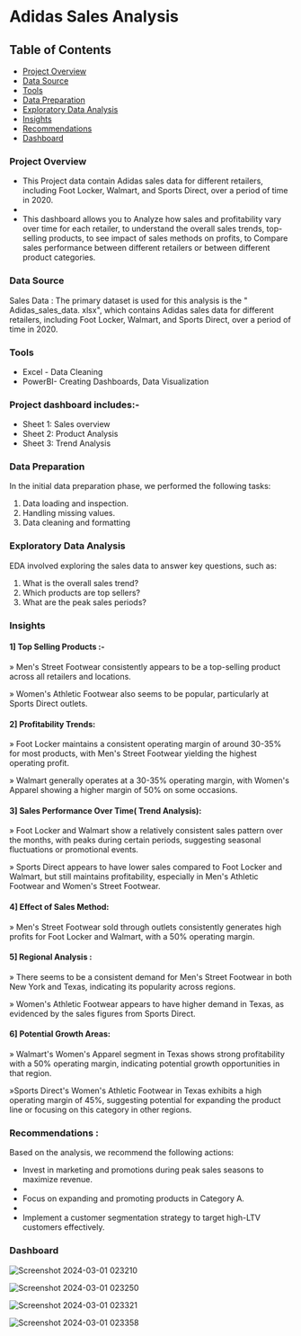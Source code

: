 # Adidas Sales Analysis

## Table of Contents
- [Project Overview](#project-overview)
- [Data Source](#data-source)
- [Tools](#tools)
- [Data Preparation](#data-preparation)
- [Exploratory Data Analysis](#exploratory-data-analysis)
- [Insights](#insights)
- [Recommendations](#recommendations)
- [Dashboard](#dashboard)


### Project Overview

- This Project data contain Adidas sales data for different retailers, including Foot Locker, Walmart, and Sports Direct, over a period of time in 2020.
- 
- This dashboard allows you to Analyze how sales and profitability vary over time for each retailer, to understand the overall sales trends, top-selling products, to see impact of sales methods on profits, to Compare sales performance between different retailers or between different product categories.

### Data Source 

Sales Data : The primary dataset is used for this analysis is the " Adidas_sales_data. xlsx", which contains Adidas sales data for different retailers, including Foot Locker, Walmart, and Sports Direct, over a period of time in 2020. 

### Tools 

- Excel - Data Cleaning
- PowerBI- Creating Dashboards, Data Visualization

### Project dashboard includes:-

- Sheet 1: Sales overview
- Sheet 2: Product Analysis 
- Sheet 3: Trend Analysis 

 ### Data Preparation

In the initial data preparation phase, we performed the following tasks:
1. Data loading and inspection.
2. Handling missing values.
3. Data cleaning and formatting

### Exploratory Data Analysis

EDA involved exploring the sales data to answer key questions, such as:
1. What is the overall sales trend?
2. Which products are top sellers?
3. What are the peak sales periods?

### Insights

#### 1] Top Selling Products :-

» Men's Street Footwear consistently appears to be a top-selling product across all retailers and locations.

» Women's Athletic Footwear also seems to be popular, particularly at Sports Direct outlets.

#### 2] Profitability Trends:

» Foot Locker maintains a consistent operating margin of around 30-35% for most products, with Men's Street Footwear yielding the highest operating profit.

» Walmart generally operates at a 30-35% operating margin, with Women's Apparel showing a higher margin of 50% on some occasions.

####  3] Sales Performance Over Time( Trend Analysis):

» Foot Locker and Walmart show a relatively consistent sales pattern over the months, with peaks during certain periods, suggesting seasonal fluctuations or promotional events.

» Sports Direct appears to have lower sales compared to Foot Locker and Walmart, but still maintains profitability, especially in Men's Athletic Footwear and Women's Street Footwear.

####  4] Effect of Sales Method:

» Men's Street Footwear sold through outlets consistently generates high profits for Foot Locker and Walmart, with a 50% operating margin. 

####  5] Regional Analysis :

» There seems to be a consistent demand for Men's Street Footwear in both New York and Texas, indicating its popularity across regions.

» Women's Athletic Footwear appears to have higher demand in Texas, as evidenced by the sales figures from Sports Direct.

####  6] Potential Growth Areas:

» Walmart's Women's Apparel segment in Texas shows strong profitability with a 50% operating margin, indicating potential growth opportunities in that region.

»Sports Direct's Women's Athletic Footwear in Texas exhibits a high operating margin of 45%, suggesting potential for expanding the product line or focusing on this category in other regions.

### Recommendations :

Based on the analysis, we recommend the following actions:
- Invest in marketing and promotions during peak sales seasons to maximize revenue.
- 
- Focus on expanding and promoting products in Category A.
- 
- Implement a customer segmentation strategy to target high-LTV customers effectively.

### Dashboard

![Screenshot 2024-03-01 023210](https://github.com/purvaphalak/Adidas_Sales_Analysis/assets/148857209/b5487389-b35f-41e4-972c-9a2e7097c406)

![Screenshot 2024-03-01 023250](https://github.com/purvaphalak/Adidas_Sales_Analysis/assets/148857209/d8a28c56-1447-40a6-9faf-97a027da9e7c)

![Screenshot 2024-03-01 023321](https://github.com/purvaphalak/Adidas_Sales_Analysis/assets/148857209/914279f9-000b-4e54-8b52-46e8a78d81e5)

![Screenshot 2024-03-01 023358](https://github.com/purvaphalak/Adidas_Sales_Analysis/assets/148857209/2aae1500-8258-4cf5-9514-6cc25b380407)
